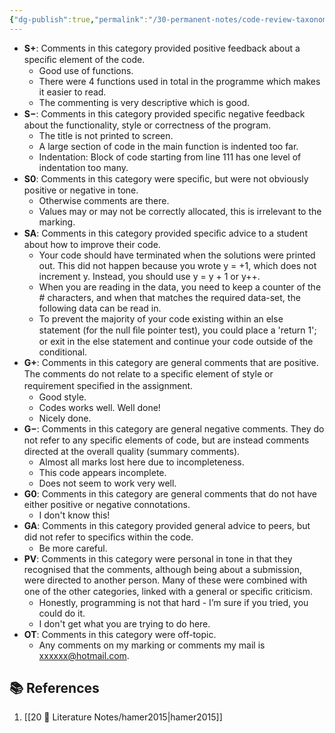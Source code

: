 ```yaml
---
{"dg-publish":true,"permalink":"/30-permanent-notes/code-review-taxonomy/","title":"Code Review Taxonomy","tags":["computer-science","peer-feedback","🪴"],"noteIcon":"","created":"2024.08.30 17:33","updated":"2024.09.09 16:17"}
---
```



-   **S+**: Comments in this category provided positive feedback about a speciﬁc element of the code.
    -   Good use of functions.
    -   There were 4 functions used in total in the programme which makes it easier to read.
    -   The commenting is very descriptive which is good.
-   **S−**: Comments in this category provided speciﬁc negative feedback about the functionality, style or correctness of the program.
    -   The title is not printed to screen.
    -   A large section of code in the main function is indented too far.
    -   Indentation: Block of code starting from line 111 has one level of indentation too many.
-   **S0**: Comments in this category were speciﬁc, but were not obviously positive or negative in tone.
    -   Otherwise comments are there.
    -   Values may or may not be correctly allocated, this is irrelevant to the marking.
-   **SA**: Comments in this category provided speciﬁc advice to a student about how to improve their code.
    -   Your code should have terminated when the solutions were printed out. This did not happen because you wrote y = +1, which does not increment y. Instead, you should use y = y + 1 or y++.
    -   When you are reading in the data, you need to keep a counter of the # characters, and when that matches the required data-set, the following data can be read in.
    -   To prevent the majority of your code existing within an else statement (for the null ﬁle pointer test), you could place a 'return 1'; or exit in the else statement and continue your code outside of the conditional.
-   **G+**: Comments in this category are general comments that are positive. The comments do not relate to a speciﬁc element of style or requirement speciﬁed in the assignment.
    -   Good style.
    -   Codes works well. Well done!
    -   Nicely done.
-   **G−**: Comments in this category are general negative comments. They do not refer to any speciﬁc elements of code, but are instead comments directed at the overall quality (summary comments).
    -   Almost all marks lost here due to incompleteness.
    -   This code appears incomplete.
    -   Does not seem to work very well.
-   **G0**: Comments in this category are general comments that do not have either positive or negative connotations.
    -   I don't know this!
-   **GA**: Comments in this category provided general advice to peers, but did not refer to speciﬁcs within the code.
    -   Be more careful.
-   **PV**: Comments in this category were personal in tone in that they recognised that the comments, although being about a submission, were directed to another person. Many of these were combined with one of the other categories, linked with a general or speciﬁc criticism.
    -   Honestly, programming is not that hard - I’m sure if you tried, you could do it.
    -   I don't get what you are trying to do here.
-   **OT**: Comments in this category were off-topic.
    -   Any comments on my marking or comments my mail is xxxxxx@hotmail.com.

## 📚 References

1. [[20 📑 Literature Notes/hamer2015\|hamer2015]]
